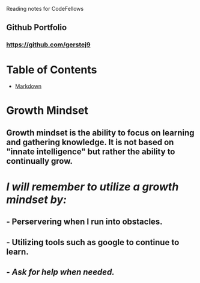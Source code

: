 Reading notes for CodeFellows

## Github Portfolio
### https://github.com/gerstej9


# **Table of Contents**
* [Markdown](markdown.md)

# Growth Mindset

## Growth mindset is the ability to focus on learning and gathering knowledge. It is not based on "innate intelligence" but rather the ability to continually grow.

# *I will remember to utilize a growth mindset by:*

## - __Perservering when I run into obstacles.__
## - Utilizing tools such as google to continue to learn.
## - ***Ask for help when needed.***


